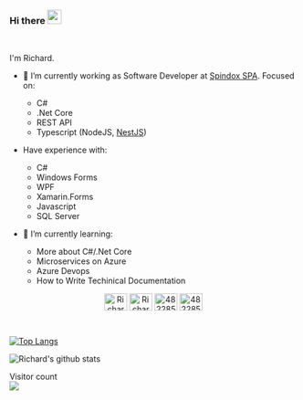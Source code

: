 ### Hi there <img src="https://media.giphy.com/media/hvRJCLFzcasrR4ia7z/giphy.gif" width="25px">


<!--![](https://visitor-badge.glitch.me/badge?page_id=richardalmonte.richardalmonte)-->
<br/>

I'm Richard.

- 🔭 I’m currently working as Software Developer at <a href="http://www.spindox.it"> Spindox SPA</a>.
 Focused on:
  - C#
  - .Net Core
  - REST API
  - Typescript (NodeJS, <a href="https://nestjs.com">NestJS</a>)


- Have experience with:
  - C#
  - Windows Forms
  - WPF
  - Xamarin.Forms
  - Javascript
  - SQL Server


- 🌱 I’m currently learning:
  - More about C#/.Net Core
  - Microservices on Azure
  - Azure Devops
  - How to Write Techinical Documentation 


<!--🔗 &nbsp;**Connect with me** -->
<p align="center">
<!-- <a href="https://dev.to/gautamkrishnar" target="blank"><img align="center" src="https://cdn.jsdelivr.net/npm/simple-icons@3.0.1/icons/dev-dot-to.svg" alt="gautamkrishnar" height="30" width="40" /></a> -->
<a href="https://twitter.com/ricalmont" target="blank"><img align="center" src="https://raw.githubusercontent.com/rahuldkjain/github-profile-readme-generator/master/src/images/icons/Social/twitter.svg" alt="Richard's Twitter" height="30" width="40" /></a>
<a href="https://linkedin.com/in/richardalmonte" target="blank"><img align="center" src="https://raw.githubusercontent.com/rahuldkjain/github-profile-readme-generator/master/src/images/icons/Social/linked-in-alt.svg" alt="Richard's LinkedIn" height="30" width="40" /></a>
<a href="https://stackoverflow.com/users/4822855" target="blank"><img align="center" src="https://raw.githubusercontent.com/rahuldkjain/github-profile-readme-generator/master/src/images/icons/Social/stack-overflow.svg" alt="4822855" height="30" width="40" /></a>
<a href="https://www.hackerrank.com/richardalmonte" target="blank"><img align="center" src="https://cdn.worldvectorlogo.com/logos/hackerrank.svg" alt="4822855" height="30" width="40" /></a>

<!--<a href="https://instagram.com/richardalmonte" target="blank"><img align="center" src="https://raw.githubusercontent.com/rahuldkjain/github-profile-readme-generator/master/src/images/icons/Social/instagram.svg" alt="richardalmonte" height="30" width="40" /></a> -->
</p>
  
<br/>

[![Top Langs](https://github-readme-stats.vercel.app/api/top-langs/?username=richardalmonte&layout=compact)](https://github.com/anuraghazra/github-readme-stats)

![Richard's github stats](https://github-readme-stats.vercel.app/api?username=richardalmonte&show_icons=true&theme=radical)


<p> 
  Visitor count<br>
  <img src="https://profile-counter.glitch.me/richardalmonte/count.svg" />
</p>


<!--
**richardalmonte/richardalmonte** is a ✨ _special_ ✨ repository because its `README.md` (this file) appears on your GitHub profile.

Here are some ideas to get you started:

- 🔭 I’m currently working on ...
- 🌱 I’m currently learning ...
- 👯 I’m looking to collaborate on ...
- 🤔 I’m looking for help with ...
- 💬 Ask me about ...
- 📫 How to reach me: ...
- 😄 Pronouns: ...
- ⚡ Fun fact: ...


<a href="https://www.instagram.com/richardalmonte/">
  <img align="left" alt="Richard's Instagram" width="22px" src="https://raw.githubusercontent.com/hussainweb/hussainweb/main/icons/instagram.png" />
</a>

<a href="https://twitter.com/ricalmont">
  <img align="left" alt="Richard Almonte | Twitter" width="22px" src="https://raw.githubusercontent.com/peterthehan/peterthehan/master/assets/twitter.svg" />
</a>

<a href="https://www.linkedin.com/in/richardalmonte/">
  <img align="left" alt="Richard's LinkedIn" width="22px" src="https://raw.githubusercontent.com/peterthehan/peterthehan/master/assets/linkedin.svg" />
</a>
-->
